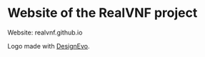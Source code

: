 # Website of the RealVNF project

Website: realvnf.github.io

Logo made with [DesignEvo](https://www.designevo.com/en/).